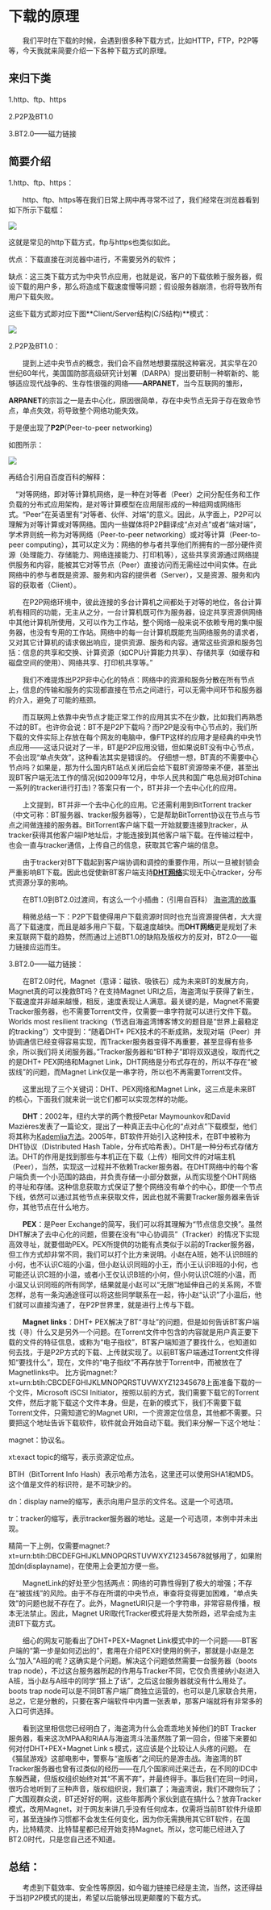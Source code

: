 # 下载的原理

　　我们平时在下载的时候，会遇到很多种下载方式，比如HTTP，FTP，P2P等等，今天我就来简要介绍一下各种下载方式的原理。

## 来归下类

1.http、ftp、https

2.P2P及BT1.0

3.BT2.0——磁力链接

## 简要介绍

1.http、ftp、https：

　　http、ftp、https等在我们日常上网中再寻常不过了，我们经常在浏览器看到如下所示下载框：

![](images\timg.jpg)

这就是常见的http下载方式，ftp与https也类似如此。

优点：下载直接在浏览器中进行，不需要另外的软件；

缺点：这三类下载方式为中央节点应用，也就是说，客户的下载依赖于服务器，假设下载的用户多，那么将造成下载速度慢等问题；假设服务器崩溃，也将导致所有用户下载失败。

这些下载方式即对应下图**Client/Server结构(C/S结构)**模式：

![](http://yzhtml01.book118.com/2016/09/17/03/27821267/8.files/file0002.jpg)

2.P2P及BT1.0：

　　提到上述中央节点的概念，我们会不自然地想要摆脱这种窘况，其实早在20世纪60年代，美国国防部高级研究计划署（DARPA）提出要研制一种崭新的、能够适应现代战争的、生存性很强的网络——**ARPANET**，当今互联网的雏形，

**ARPANET**的宗旨之一是去中心化，原因很简单，存在中央节点无异于存在致命节点，单点失效，将导致整个网络功能失效。

于是便出现了**P2P**(Peer-to-peer networking)

如图所示：

![](https://gss0.bdstatic.com/94o3dSag_xI4khGkpoWK1HF6hhy/baike/c0%3Dbaike92%2C5%2C5%2C92%2C30/sign=715ed9386259252db71a155655f2685e/960a304e251f95ca796fa994cb177f3e6709527d.jpg)

再结合引用自百度百科的解释：

　“对等网络，即对等计算机网络，是一种在对等者（Peer）之间分配任务和工作负载的分布式应用架构，是对等计算模型在应用层形成的一种组网或网络形式。“Peer”在英语里有“对等者、伙伴、对端”的意义。因此，从字面上，P2P可以理解为对等计算或对等网络。国内一些媒体将P2P翻译成“点对点”或者“端对端”，学术界则统一称为对等网络（Peer-to-peer networking）或对等计算（Peer-to-peer computing），其可以定义为：网络的参与者共享他们所拥有的一部分硬件资源（处理能力、存储能力、网络连接能力、打印机等），这些共享资源通过网络提供服务和内容，能被其它对等节点（Peer）直接访问而无需经过中间实体。在此网络中的参与者既是资源、服务和内容的提供者（Server），又是资源、服务和内容的获取者（Client）。

　　在P2P网络环境中，彼此连接的多台计算机之间都处于对等的地位，各台计算机有相同的功能，无主从之分，一台计算机既可作为服务器，设定共享资源供网络中其他计算机所使用，又可以作为工作站，整个网络一般来说不依赖专用的集中服务器，也没有专用的工作站。网络中的每一台计算机既能充当网络服务的请求者，又对其它计算机的请求做出响应，提供资源、服务和内容。通常这些资源和服务包括：信息的共享和交换、计算资源（如CPU计算能力共享）、存储共享（如缓存和磁盘空间的使用）、网络共享、打印机共享等。”

　　我们不难提炼出P2P非中心化的特点：网络中的资源和服务分散在所有节点上，信息的传输和服务的实现都直接在节点之间进行，可以无需中间环节和服务器的介入，避免了可能的瓶颈。

　　而互联网上依靠中央节点才能正常工作的应用其实不在少数，比如我们再熟悉不过的BT。也许你会说：BT不是P2P下载吗？而P2P是没有中心节点的，我们所下载的文件实际上存放在每个网友的电脑中，像FTP这样的应用才是经典的中央节点应用——这话只说对了一半，BT是P2P应用没错，但如果说BT没有中心节点，不会出现“单点失效”，这种看法其实是错误的。
仔细想一想，BT真的不需要中心节点吗？如果是，那为什么国内BT站点关闭后会给下载BT资源带来不便，甚至出现BT客户端无法工作的情况(如2009年12月，中华人民共和国广电总局对BTchina一系列的tracker进行打击)？答案只有一个，BT并非一个去中心化的应用。

　　上文提到，BT并非一个去中心化的应用。它还需利用到BitTorrent tracker（中文可称：BT服务器、tracker服务器等），它是帮助BitTorrent协议在节点与节点之间做连接的服务器。BitTorrent客户端下载一开始就要连接到tracker，从tracker获得其他客户端IP地址后，才能连接到其他客户端下载。在传输过程中，也会一直与tracker通信，上传自己的信息，获取其它客户端的信息。

　　由于tracker对BT下载起到客户端协调和调控的重要作用，所以一旦被封锁会严重影响BT下载。因此也促使新BT客户端支持[**DHT网络**](https://baike.baidu.com/item/dht%E7%BD%91%E7%BB%9C/96984?fr=aladdin)实现无中心tracker，分布式资源分享的影响。

　　在BT1.0到BT2.0过渡间，有这么一个小插曲：（引用自百科）
[海盗湾的故事](海盗湾的故事)

　　稍微总结一下：P2P下载使得用户下载资源时同时也充当资源提供者，大大提高了下载速度，而且是越多用户下载，下载速度越快。而**DHT网络**更是规划了未来互联网下载的趋势，然而通过上述BT1.0的缺陷及版权方的反对，BT2.0——磁力链接应运而生。

3.BT2.0——磁力链接：

　　在BT2.0时代，Magnet（意译：磁铁、吸铁石）成为未来BT的发展方向，Magnet真的可以挽救BT吗？在支持Magnet URI之后，海盗湾似乎获得了新生，下载速度并非越来越慢，相反，速度表现让人满意。最关键的是，Magnet不需要Tracker服务器，也不需要Torrent文件，仅需要一串字符就可以进行文件下载。Worlds most resilient tracking（节选自海盗湾博客博文的题目是“世界上最稳定的tracking”）文中提到：“随着DHT+ PEX技术的不断成熟，发现对端（Peer）并协调通信已经变得容易实现，而Tracker服务器变得不再重要，甚至显得有些多余，所以我们将关闭服务器。”Tracker服务器和“BT种子”即将双双退役，取而代之的是DHT+ PEX网络和Magnet Link，DHT网络是分布式存在的，所以不存在“被拔线”的问题，而Magnet Link仅是一串字符，所以也不再需要Torrent文件。

　　这里出现了三个关键词：DHT、PEX网络和Magnet Link，这三点是未来BT的核心，下面我们就来说一说它们都可以实现怎样的功能。

　　**DHT**：2002年，纽约大学的两个教授Petar Maymounkov和David Mazières发表了一篇论文，提出了一种真正去中心化的“点对点”下载模型，他们将其称为[Kademlia方法](https://www.jianshu.com/p/f2c31e632f1d)。2005年，BT软件开始引入这种技术，在BT中被称为DHT协议（Distributed Hash Table，分布式哈希表）。DHT是一种分布式存储方法。DHT的作用是找到那些与本机正在下载（上传）相同文件的对端主机（Peer），当然，实现这一过程并不依赖Tracker服务器。在DHT网络中的每个客户端负责一个小范围的路由，并负责存储一小部分数据，从而实现整个DHT网络的寻址和存储。这种信息获取方式保证了整个网络没有单个的中心，即使一个节点下线，依然可以通过其他节点来获取文件，因此也就不需要Tracker服务器来告诉你，其他节点在什么地方。

　　**PEX**：是Peer Exchange的简写，我们可以将其理解为“节点信息交换”。虽然DHT解决了去中心化的问题，但要在没有“中心协调员”（Tracker）的情况下实现高效寻址，就要借助PEX。PEX所提供的功能有点类似于以前的Tracker服务器，但工作方式却非常不同，我们可以打个比方来说明。小赵在A班，她不认识B班的小何，也不认识C班的小温，但小赵认识同班的小王，而小王认识B班的小何，也可能还认识C班的小温，或者小王仅认识B班的小何，但小何认识C班的小温，而小温又认识同班的所有同学，结果就是小赵可以“无限”地延伸自己的关系网，不管怎样，总有一条沟通途径可以将这些同学联系在一起，待小赵“认识”了小温后，他们就可以直接沟通了，在P2P世界里，就是进行上传与下载。

　　**Magnet links**：DHT+ PEX解决了BT“寻址”的问题，但是如何告诉BT客户端找（寻）什么又是另外一个问题。在Torrent文件中包含的内容就是用户真正要下载的文件的特征信息，或称为“电子指纹”，BT客户端知道了要找什么，也知道如何去找，于是P2P方式的下载、上传就实现了。以前BT客户端通过Torrent文件得知“要找什么”，现在，文件的“电子指纹”不再存放于Torrent中，而被放在了Magnetlinks中。 比方说magnet:?xt=urn:btih:CBCDEFGHIJKLMNOPQRSTUVWXYZ12345678上面准备下载的一个文件，Microsoft iSCSI Initiator，按照以前的方式，我们需要下载它的Torrent文件，然后才能下载这个文件本身。但是，在新的模式下，我们不需要下载Torrent文件，只需知道它的Magnet URI，一个资源定位信息，其他都不需要。只要把这个地址告诉下载软件，软件就会开始自动下载。我们来分解一下这个地址：

magnet：协议名。

xt:exact topic的缩写，表示资源定位点。

BTIH（BitTorrent Info Hash）表示哈希方法名，这里还可以使用SHA1和MD5。这个值是文件的标识符，是不可缺少的。

dn：display name的缩写，表示向用户显示的文件名。这是一个可选项。

tr：tracker的缩写，表示tracker服务器的地址。这是一个可选项，本例中并未出现。

精简一下上例，仅需要magnet:?xt=urn:btih:DBCDEFGHIJKLMNOPQRSTUVWXYZ12345678就够用了，如果附加dn(displayname)，在使用上会更加方便一些。

　　MagnetLink的好处至少包括两点：网络的可靠性得到了极大的增强；不存在“被拔线”的风险。由于不存在所谓的中央节点，审查将变得更加困难，“单点失效”的问题也就不存在了。此外，MagnetURI只是一个字符串，非常容易传播，根本无法禁止。因此，Magnet URI取代Tracker模式将是大势所趋，迟早会成为主流BT下载方式。

　　细心的网友可能看出了DHT+PEX+Magnet Link模式中的一个问题——BT客户端的“第一步是如何迈出的”，套用在介绍PEX时使用的例子，那就是小赵是怎么“加入”A班的呢？这确实是个问题。解决这个问题依然需要一台服务器（boots trap node），不过这台服务器所起的作用与Tracker不同，它仅负责接纳小赵进入A班，当小赵与A班中的同学“搭上了话”，之后这台服务器就没有什么用处了。boots trap node可以是不同BT客户端厂商独立运营的，也可以是几家联合共用，总之，它是分散的，只要在客户端软件中内置一张表单，那客户端就将有非常多的入口可供选择。

　　看到这里相信您已经明白了，海盗湾为什么会乖乖地关掉他们的BT Tracker服务器，看来这次MPAA和RIAA与海盗湾斗法虽然胜了第一回合，但接下来要如何对付DHT+PEX+Magnet Linkｓ模式，这应该是个比较让人头疼的问题。 在《猫鼠游戏》这部电影中，警察与“盗版者”之间玩的是游击战。海盗湾的BT Tracker服务器也曾有过类似的经历——在几个国家间迁来迁去，在不同的IDC中东躲西藏，但版权组织始终对其“不离不弃”，并最终得手。事后我们在同一时间，很巧合地听到了三种声音，版权组织说，我们赢了；海盗湾说，我们不跟你玩了；广大围观群众说，BT还好好的啊，这些年那两个家伙到底在搞什么？放弃Tracker模式，改用Magnet，对于网友来讲几乎没有任何成本，仅需将当前BT软件升级即可，甚至连操作习惯都不会发生任何变化，因为你无需换用其它BT软件，在国内，比特精灵、比特彗星都已经开始支持Magnet。所以，您可能已经进入了BT2.0时代，只是您自己还不知道。

## 总结：

　　考虑到下载效率、安全性等原因，如今磁力链接已经是主流，当然，这还得益于当初P2P模式的提出，希望以后能够出现更颠覆的下载方式。



